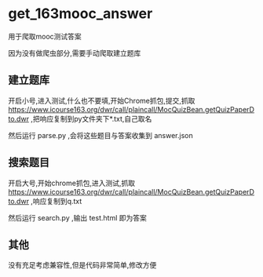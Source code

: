 # get_163mooc_answer

用于爬取mooc测试答案

因为没有做爬虫部分,需要手动爬取建立题库

## 建立题库

开启小号,进入测试,什么也不要填,开始Chrome抓包,提交,抓取 <https://www.icourse163.org/dwr/call/plaincall/MocQuizBean.getQuizPaperDto.dwr> ,把响应复制到py文件夹下*.txt,自己取名

然后运行 parse.py ,会将这些题目与答案收集到 answer.json

## 搜索题目

开启大号,开始chrome抓包,进入测试,抓取 <https://www.icourse163.org/dwr/call/plaincall/MocQuizBean.getQuizPaperDto.dwr> ,响应复制到q.txt

然后运行 search.py ,输出 test.html 即为答案

## 其他

没有充足考虑兼容性,但是代码非常简单,修改方便
